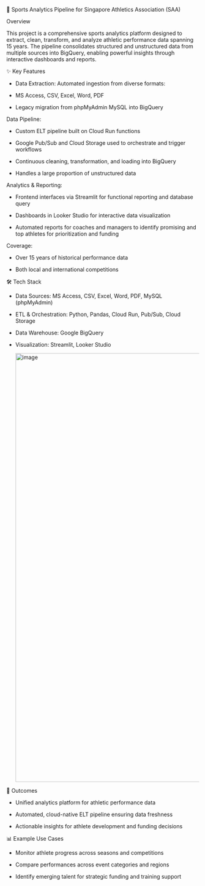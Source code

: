 🏅 Sports Analytics Pipeline for Singapore Athletics Association (SAA)

Overview

This project is a comprehensive sports analytics platform designed to extract, clean, transform, and analyze athletic performance data spanning 15 years. The pipeline consolidates structured and unstructured data from multiple sources into BigQuery, enabling powerful insights through interactive dashboards and reports.

✨ Key Features

- Data Extraction: Automated ingestion from diverse formats:

- MS Access, CSV, Excel, Word, PDF

- Legacy migration from phpMyAdmin MySQL into BigQuery

Data Pipeline:

- Custom ELT pipeline built on Cloud Run functions

- Google Pub/Sub and Cloud Storage used to orchestrate and trigger workflows

- Continuous cleaning, transformation, and loading into BigQuery

- Handles a large proportion of unstructured data

Analytics & Reporting:

- Frontend interfaces via Streamlit for functional reporting and database query

- Dashboards in Looker Studio for interactive data visualization

- Automated reports for coaches and managers to identify promising and top athletes for prioritization and funding

Coverage:

- Over 15 years of historical performance data

- Both local and international competitions

🛠️ Tech Stack

- Data Sources: MS Access, CSV, Excel, Word, PDF, MySQL (phpMyAdmin)

- ETL & Orchestration: Python, Pandas, Cloud Run, Pub/Sub, Cloud Storage

- Data Warehouse: Google BigQuery

- Visualization: Streamlit, Looker Studio

  <img width="2168" height="1118" alt="image" src="https://github.com/user-attachments/assets/6e65e669-c613-4a82-8cd0-bc54826d8223" />


🚀 Outcomes

- Unified analytics platform for athletic performance data

- Automated, cloud-native ELT pipeline ensuring data freshness

- Actionable insights for athlete development and funding decisions

📊 Example Use Cases

- Monitor athlete progress across seasons and competitions

- Compare performances across event categories and regions

- Identify emerging talent for strategic funding and training support
